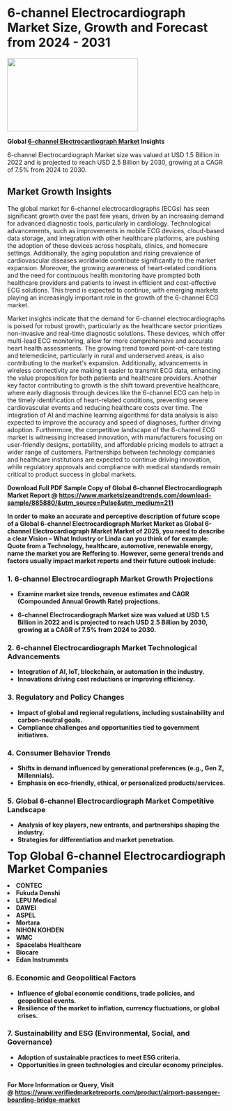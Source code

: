 <H1>6-channel Electrocardiograph Market Size, Growth and Forecast from 2024 - 2031</H1><img class="aligncenter size-medium wp-image-584254" src="https://thirdeyenews.in/wp-content/uploads/2024/09/Global-Market-Research-300x168.jpeg" alt="" width="300" height="168" /><p><strong>Global&nbsp;<a href="https://www.marketsizeandtrends.com/download-sample/885880/&amp;utm_source=Pulse&amp;utm_medium=211">6-channel Electrocardiograph Market</a> Insights</strong></p><p>6-channel Electrocardiograph Market size was valued at USD 1.5 Billion in 2022 and is projected to reach USD 2.5 Billion by 2030, growing at a CAGR of 7.5% from 2024 to 2030.</p><p><h2>Market Growth Insights</h2> <p>The global market for 6-channel electrocardiographs (ECGs) has seen significant growth over the past few years, driven by an increasing demand for advanced diagnostic tools, particularly in cardiology. Technological advancements, such as improvements in mobile ECG devices, cloud-based data storage, and integration with other healthcare platforms, are pushing the adoption of these devices across hospitals, clinics, and homecare settings. Additionally, the aging population and rising prevalence of cardiovascular diseases worldwide contribute significantly to the market expansion. Moreover, the growing awareness of heart-related conditions and the need for continuous health monitoring have prompted both healthcare providers and patients to invest in efficient and cost-effective ECG solutions. This trend is expected to continue, with emerging markets playing an increasingly important role in the growth of the 6-channel ECG market.</p> <p><strong></strong></p> <p>Market insights indicate that the demand for 6-channel electrocardiographs is poised for robust growth, particularly as the healthcare sector prioritizes non-invasive and real-time diagnostic solutions. These devices, which offer multi-lead ECG monitoring, allow for more comprehensive and accurate heart health assessments. The growing trend toward point-of-care testing and telemedicine, particularly in rural and underserved areas, is also contributing to the market's expansion. Additionally, advancements in wireless connectivity are making it easier to transmit ECG data, enhancing the value proposition for both patients and healthcare providers. Another key factor contributing to growth is the shift toward preventive healthcare, where early diagnosis through devices like the 6-channel ECG can help in the timely identification of heart-related conditions, preventing severe cardiovascular events and reducing healthcare costs over time. The integration of AI and machine learning algorithms for data analysis is also expected to improve the accuracy and speed of diagnoses, further driving adoption. Furthermore, the competitive landscape of the 6-channel ECG market is witnessing increased innovation, with manufacturers focusing on user-friendly designs, portability, and affordable pricing models to attract a wider range of customers. Partnerships between technology companies and healthcare institutions are expected to continue driving innovation, while regulatory approvals and compliance with medical standards remain critical to product success in global markets.</p> <p><strong></p><p><span class=""><strong>Download Full PDF Sample Copy of Global 6-channel Electrocardiograph Market Report</strong> @ <a href="https://www.marketsizeandtrends.com/download-sample/885880/&amp;utm_source=Pulse&amp;utm_medium=211" target="_blank">https://www.marketsizeandtrends.com/download-sample/885880/&amp;utm_source=Pulse&amp;utm_medium=211</a></span></p><p>In order to make an accurate and perceptive description of future scope of a Global&nbsp;6-channel Electrocardiograph Market Market as Global&nbsp;6-channel Electrocardiograph Market Market of 2025, you need to describe a clear Vision &ndash; What Industry or Linda can you think of for example: Quote from a Technology, healthcare, automotive, renewable energy, name the market you are Reffering to. However, some general trends and factors usually impact market reports and their future outlook include:</p><h3>1.&nbsp;<strong>6-channel Electrocardiograph Market Growth Projections</strong></h3><ul><li>Examine market size trends, revenue estimates and CAGR (Compounded Annual Growth Rate) projections.</li><li><p>6-channel Electrocardiograph Market size was valued at USD 1.5 Billion in 2022 and is projected to reach USD 2.5 Billion by 2030, growing at a CAGR of 7.5% from 2024 to 2030.</p></li></ul><h3>2.&nbsp;<strong>6-channel Electrocardiograph Market Technological Advancements</strong></h3><ul><li>Integration of AI, IoT, blockchain, or automation in the industry.</li><li>Innovations driving cost reductions or improving efficiency.</li></ul><h3>3.&nbsp;<strong>Regulatory and Policy Changes</strong></h3><ul><li>Impact of global and regional regulations, including sustainability and carbon-neutral goals.</li><li>Compliance challenges and opportunities tied to government initiatives.</li></ul><h3>4.&nbsp;<strong>Consumer Behavior Trends</strong></h3><ul><li>Shifts in demand influenced by generational preferences (e.g., Gen Z, Millennials).</li><li>Emphasis on eco-friendly, ethical, or personalized products/services.</li></ul><h3>5.&nbsp;<strong>Global 6-channel Electrocardiograph Market Competitive Landscape</strong></h3><ul><li>Analysis of key players, new entrants, and partnerships shaping the industry.</li><li>Strategies for differentiation and market penetration.</li></ul><p data-pm-slice="1 1 []"><span style="color: inherit; font-family: inherit; font-size: 25px;">Top Global 6-channel Electrocardiograph Market Companies</span></p><div class="" data-test-id=""><p><li>CONTEC</li><li> Fukuda Denshi</li><li> LEPU Medical</li><li> DAWEI</li><li> ASPEL</li><li> Mortara</li><li> NIHON KOHDEN</li><li> WMC</li><li> Spacelabs Healthcare</li><li> Biocare</li><li> Edan Instruments</li></p></div><h3>6.&nbsp;<strong>Economic and Geopolitical Factors</strong></h3><ul><li>Influence of global economic conditions, trade policies, and geopolitical events.</li><li>Resilience of the market to inflation, currency fluctuations, or global crises.</li></ul><h3>7.&nbsp;<strong>Sustainability and ESG (Environmental, Social, and Governance)</strong></h3><ul><li>Adoption of sustainable practices to meet ESG criteria.</li><li>Opportunities in green technologies and circular economy principles.</li></ul><h2><strong style="font-size: 14px;">For More Information or Query, Visit @&nbsp;</strong><a style="background-color: #ffffff; font-size: 14px;" href="https://www.marketsizeandtrends.com/report/6-channel-electrocardiograph-market/" target="_blank">https://www.verifiedmarketreports.com/product/airport-passenger-boarding-bridge-market</a></h2>
